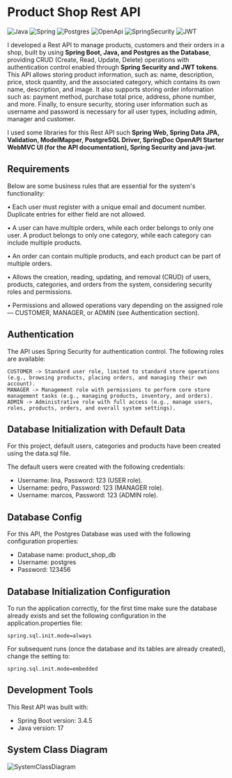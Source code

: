 # Product Shop Rest API
![Java](https://img.shields.io/badge/Java-ED8B00?style=for-the-badge&logo=openjdk&logoColor=white) ![Spring](https://img.shields.io/badge/Spring-6DB33F?style=for-the-badge&logo=Spring&logoColor=white)  ![Postgres](https://img.shields.io/badge/PostgreSQL-316192?style=for-the-badge&logo=postgresql&logoColor=white) ![OpenApi](https://img.shields.io/badge/Docs-OpenAPI-success?style=for-the-badge&logo=swagger)
![SpringSecurity](https://img.shields.io/badge/Spring_Security-6DB33F?style=for-the-badge&logo=Spring-Security&logoColor=white) ![JWT](https://img.shields.io/badge/JWT-323330?style=for-the-badge&logo=json-web-tokens&logoColor=pink)

I developed a Rest API to manage products, customers and their orders in a shop, built by using **Spring Boot, Java, and Postgres as the Database**, providing CRUD (Create, Read, Update, Delete) operations with authentication control enabled through **Spring Security and JWT tokens**. This API allows storing product information, such as: name, description, price, stock quantity, and the associated category, which contains its own name, description, and image. It also supports storing order information such as: payment method, purchase total price, address, phone number, and more. Finally, to ensure security, storing user information such as username and password is necessary for all user types, including admin, manager and customer.

I used some libraries for this Rest API such **Spring Web, Spring Data JPA, Validation, ModelMapper, PostgreSQL Driver, SpringDoc OpenAPI Starter WebMVC UI (for the API documentation), Spring Security and java-jwt**.

## Requirements

Below are some business rules that are essential for the system's functionality:

• Each user must register with a unique email and document number. Duplicate entries for either field are not allowed.

• A user can have multiple orders, while each order belongs to only one user. A product belongs to only one category, while each category can include multiple products.

• An order can contain multiple products, and each product can be part of multiple orders.

• Allows the creation, reading, updating, and removal (CRUD) of users, products, categories, and orders from the system, considering security roles and permissions.

• Permissions and allowed operations vary depending on the assigned role — CUSTOMER, MANAGER, or ADMIN (see Authentication section).

## Authentication
The API uses Spring Security for authentication control. The following roles are available:

```
CUSTOMER -> Standard user role, limited to standard store operations (e.g., browsing products, placing orders, and managing their own account).
MANAGER -> Management role with permissions to perform core store management tasks (e.g., managing products, inventory, and orders). 
ADMIN -> Administrative role with full access (e.g., manage users, roles, products, orders, and overall system settings).
```

## Database Initialization with Default Data
For this project, default users, categories and products have been created using the data.sql file.

The default users were created with the following credentials:

- Username: lina, Password: 123 (USER role).
- Username: pedro, Password: 123 (MANAGER role).
- Username: marcos, Password: 123 (ADMIN role).

## Database Config
For this API, the Postgres Database was used with the following configuration properties: 

- Database name: product_shop_db
- Username: postgres
- Password: 123456

## Database Initialization Configuration
To run the application correctly, for the first time make sure the database already exists and set the following configuration in the application.properties file:

```
spring.sql.init.mode=always
```

For subsequent runs (once the database and its tables are already created), change the setting to:

```
spring.sql.init.mode=embedded
```

## Development Tools
This Rest API was built with:

- Spring Boot version: 3.4.5
- Java version: 17

## System Class Diagram

![SystemClassDiagram](https://github.com/user-attachments/assets/981d652c-583b-49a2-9253-e7ddabe82490)



